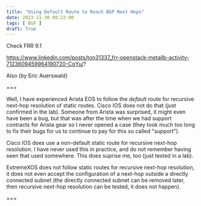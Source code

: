 ```yaml
---
title: "Using Default Route to Reach BGP Next Hops"
date: 2023-11-30 08:22:00
tags: [ BGP ]
draft: True
---
```

Check FRR 9.1

https://www.linkedin.com/posts/ton31337_frr-openstack-metallb-activity-7123609459964190720-CgYu/?

Also (by Eric Auerswald)

===

Well, I have experienced Arista EOS to follow the *default* route for recursive next-hop resolution of static routes.  Cisco IOS does not do that (just confirmed in the lab).  Someone from Arista was surprised, it might even have been a bug, but that was after the time when we had support contracts for Arista gear so I never opened a case (they took much too long to fix their bugs for us to continue to pay for this so called "support").

Cisco IOS does use a non-default static route for recursive next-hop resolution.  I have never used this in practice, and do not remember having seen that used somewhere.  This does suprise me, too (just tested in a lab).

ExtremeXOS does not follow static routes for recursive next-hop
resolution, it does not even accept the configuration of a next-hop outside a directly connected subnet (the directly connected subnet can be removed later, then recursive next-hop resolution can be tested, it does not happen).

===